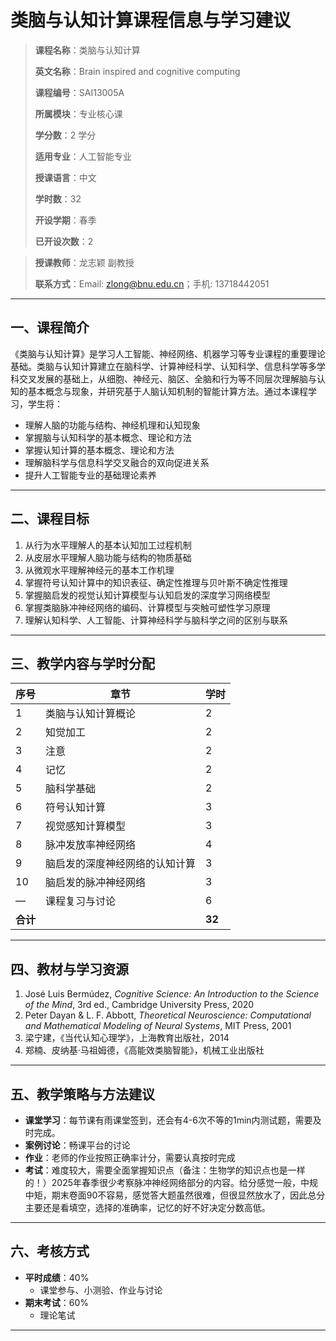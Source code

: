# 类脑与认知计算课程信息与学习建议

> **课程名称**：类脑与认知计算
> 
> **英文名称**：Brain inspired and cognitive computing
> 
> **课程编号**：SAI13005A
> 
> **所属模块**：专业核心课
> 
> **学分数**：2 学分
> 
> **适用专业**：人工智能专业
> 
> **授课语言**：中文
> 
> **学时数**：32
> 
> **开设学期**：春季
> 
> **已开设次数**：2  
 
> **授课教师**：龙志颖 副教授
> 
> **联系方式**：Email: [zlong@bnu.edu.cn](mailto:zlong@bnu.edu.cn)；手机: 13718442051

---

## 一、课程简介

《类脑与认知计算》是学习人工智能、神经网络、机器学习等专业课程的重要理论基础。类脑与认知计算建立在脑科学、计算神经科学、认知科学、信息科学等多学科交叉发展的基础上，从细胞、神经元、脑区、全脑和行为等不同层次理解脑与认知的基本概念与现象，并研究基于人脑认知机制的智能计算方法。通过本课程学习，学生将：

- 理解人脑的功能与结构、神经机理和认知现象  
- 掌握脑与认知科学的基本概念、理论和方法  
- 掌握认知计算的基本概念、理论和方法  
- 理解脑科学与信息科学交叉融合的双向促进关系  
- 提升人工智能专业的基础理论素养  

---

## 二、课程目标

1. 从行为水平理解人的基本认知加工过程机制  
2. 从皮层水平理解人脑功能与结构的物质基础  
3. 从微观水平理解神经元的基本工作机理  
4. 掌握符号认知计算中的知识表征、确定性推理与贝叶斯不确定性推理  
5. 掌握脑启发的视觉认知计算模型与认知启发的深度学习网络模型  
6. 掌握类脑脉冲神经网络的编码、计算模型与突触可塑性学习原理  
7. 理解认知科学、人工智能、计算神经科学与脑科学之间的区别与联系  

---

## 三、教学内容与学时分配

| 序号 | 章节                              | 学时 |
| ---- | --------------------------------- | ---- |
| 1    | 类脑与认知计算概论                | 2    |
| 2    | 知觉加工                          | 2    |
| 3    | 注意                              | 2    |
| 4    | 记忆                              | 2    |
| 5    | 脑科学基础                        | 2    |
| 6    | 符号认知计算                      | 3    |
| 7    | 视觉感知计算模型                  | 3    |
| 8    | 脉冲发放率神经网络                | 4    |
| 9    | 脑启发的深度神经网络的认知计算    | 3    |
| 10   | 脑启发的脉冲神经网络              | 3    |
| —    | 课程复习与讨论                    | 6    |
| **合计** |                                 | **32** |

---

## 四、教材与学习资源

1. José Luis Bermúdez, *Cognitive Science: An Introduction to the Science of the Mind*, 3rd ed., Cambridge University Press, 2020  
2. Peter Dayan & L. F. Abbott, *Theoretical Neuroscience: Computational and Mathematical Modeling of Neural Systems*, MIT Press, 2001  
3. 梁宁建，《当代认知心理学》，上海教育出版社，2014  
4. 郑楠、皮纳基·马祖姆德，《高能效类脑智能》，机械工业出版社  

---

## 五、教学策略与方法建议

- **课堂学习**：每节课有雨课堂签到，还会有4-6次不等的1min内测试题，需要及时完成。 
- **案例讨论**：畅课平台的讨论  
- **作业**：老师的作业按照正确率计分，需要认真按时完成
- **考试**：难度较大，需要全面掌握知识点（备注：生物学的知识点也是一样的！）2025年春季很少考察脉冲神经网络部分的内容。给分感觉一般，中规中矩，期末卷面90不容易，感觉答大题虽然很难，但很显然放水了，因此总分主要还是看填空，选择的准确率，记忆的好不好决定分数高低。
---

## 六、考核方式

- **平时成绩**：40%  
  - 课堂参与、小测验、作业与讨论  
- **期末考试**：60%  
  - 理论笔试 

---
